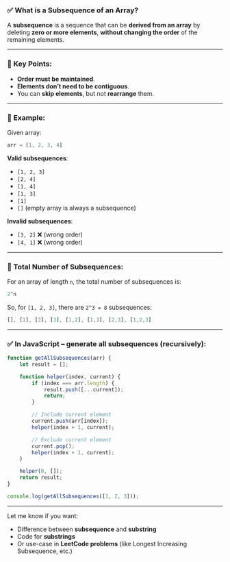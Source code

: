 
### ✅ What is a **Subsequence** of an Array?

A **subsequence** is a sequence that can be **derived from an array** by deleting **zero or more elements**, **without changing the order** of the remaining elements.

---

### 📌 Key Points:

* **Order must be maintained**.
* **Elements don’t need to be contiguous**.
* You can **skip elements**, but not **rearrange** them.

---

### 📘 Example:

Given array:

```js
arr = [1, 2, 3, 4]
```

**Valid subsequences**:

* `[1, 2, 3]`
* `[2, 4]`
* `[1, 4]`
* `[1, 3]`
* `[1]`
* `[]` (empty array is always a subsequence)

**Invalid subsequences**:

* `[3, 2]` ❌ (wrong order)
* `[4, 1]` ❌ (wrong order)

---

### 🔁 Total Number of Subsequences:

For an array of length `n`, the total number of subsequences is:

```js
2^n
```

So, for `[1, 2, 3]`, there are `2^3 = 8` subsequences:

```js
[], [1], [2], [3], [1,2], [1,3], [2,3], [1,2,3]
```

---

### ✅ In JavaScript – generate all subsequences (recursively):

```javascript
function getAllSubsequences(arr) {
    let result = [];

    function helper(index, current) {
        if (index === arr.length) {
            result.push([...current]);
            return;
        }

        // Include current element
        current.push(arr[index]);
        helper(index + 1, current);

        // Exclude current element
        current.pop();
        helper(index + 1, current);
    }

    helper(0, []);
    return result;
}

console.log(getAllSubsequences([1, 2, 3]));
```

---

Let me know if you want:

* Difference between **subsequence** and **substring**
* Code for **substrings**
* Or use-case in **LeetCode problems** (like Longest Increasing Subsequence, etc.)
